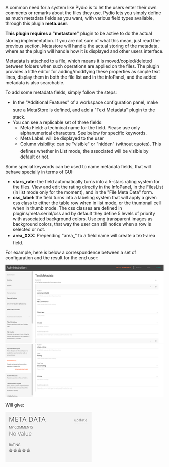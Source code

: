 A common need for a system like Pydio is to let the users enter their own comments or remarks about the files they use. Pydio lets you simply define as much metadata fields as you want, with various field types available, through this plugin **meta.user**.

**This plugin requires a "metastore"** plugin to be active to do the actual storing implementation. If you are not sure of what this mean, just read the previous section. Metastore will handle the actual storing of the metadata, where as the plugin will handle how it is displayed and other users interface.

Metadata is attached to a file, which means it is moved/copied/deleted between folders when such operations are applied on the files. The plugin provides a little editor for adding/modifying these properties as simple text lines, display them in both the file list and in the infoPanel, and the added metadata is also searchable.

To add some metadata fields, simply follow the steps:

+ In the "Additional Features" of a workspace configuration panel, make sure a MetaStore is defined, and add a "Text Metadata" plugin to the stack.
+ You can see a replicable set of three fields:
    - Meta Field: a technical name for the field. Please use only alphanumerical characters. See below for specific keywords.
    - Meta Label: will be displayed to the user
    - Column visibility: can be "visible" or "hidden" (without quotes). This defines whether in List mode, the associated will be visible by default or not.

Some special keywords can be used to name metadata fields, that will behave specially in terms of GUI:

+ **stars_rate:** the field automatically turns into a 5-stars rating system for the files. View and edit the rating directly in the InfoPanel, in the FilesList (in list mode only for the moment), and in the "File Meta Data" form.
+ **css_label:** the field turns into a labeling system that will apply a given css class to either the table row when in list mode, or the thumbnail cell when in thumb mode. The css classes are defined in plugins/meta.serial/css and by default they define 5 levels of priority with associated background colors. Use png transparent images as background colors, that way the user can still notice when a row is selected or not.
+ **area_XXX:** Prepending "area_" to a field name will create a text-area field.

For example, here is below a correspondence between a set of configuration and the result for the end user:

![user-editable_text_metadata]
![user-editable_text_metadata2]

Will give:

![user-editable_text_metadata_result]



[user-editable_text_metadata]: ../../images/workspaces/workspaces_user_editable_text_metadata.png
[user-editable_text_metadata2]: ../../images/workspaces/workspaces_user_editable_text_metadata2.png

[user-editable_text_metadata_result]: ../../images/workspaces/workspaces_user_editable_text_metadata_result.png
